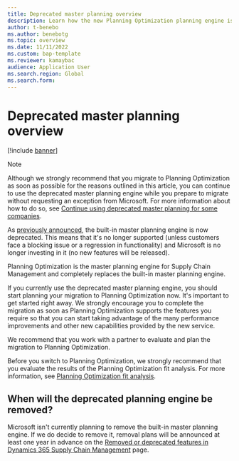 ```yaml
---
title: Deprecated master planning overview
description: Learn how the new Planning Optimization planning engine is now replacing the legacy build-in planning engine and when the deprecated engine will be removed.
author: t-benebo
ms.author: benebotg
ms.topic: overview
ms.date: 11/11/2022
ms.custom: bap-template
ms.reviewer: kamaybac
audience: Application User
ms.search.region: Global
ms.search.form:
---
```


# Deprecated master planning overview

[!include [banner](../../includes/banner.md)]

> [!NOTE]
> Although we strongly recommend that you migrate to Planning Optimization as soon as possible for the reasons outlined in this article, you can continue to use the deprecated master planning engine while you prepare to migrate without requesting an exception from Microsoft. For more information about how to do so, see [Continue using deprecated master planning for some companies](continue-using-deprecated-planning.md).

As [previously announced](../get-started/removed-deprecated-features-scm-updates.md#use-of-built-in-supply-chain-management-master-planning-engine-for-distribution-scenarios), the built-in master planning engine is now deprecated. This means that it's no longer supported (unless customers face a blocking issue or a regression in functionality) and Microsoft is no longer investing in it (no new features will be released).

Planning Optimization is the master planning engine for Supply Chain Management and completely replaces the built-in master planning engine.

If you currently use the deprecated master planning engine, you should start planning your migration to Planning Optimization now. It's important to get started right away. We strongly encourage you to complete the migration as soon as Planning Optimization supports the features you require so that you can start taking advantage of the many performance improvements and other new capabilities provided by the new service.

We recommend that you work with a partner to evaluate and plan the migration to Planning Optimization.

Before you switch to Planning Optimization, we strongly recommend that you evaluate the results of the Planning Optimization fit analysis. For more information, see [Planning Optimization fit analysis](planning-optimization/planning-optimization-fit-analysis.md).

## When will the deprecated planning engine be removed?

Microsoft isn't currently planning to remove the built-in master planning engine. If we do decide to remove it, removal plans will be announced at least one year in advance on the [Removed or deprecated features in Dynamics 365 Supply Chain Management](../get-started/removed-deprecated-features-scm-updates.md) page.

